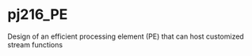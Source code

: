 # pj216_PE
Design of an efficient processing element (PE) that can host customized stream functions 
